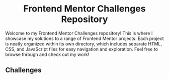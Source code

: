 <div align="center">
   <h1>Frontend Mentor Challenges Repository</h1>
</div>

Welcome to my Frontend Mentor Challenges repository! This is where I showcase my solutions to a range of Frontend Mentor
projects. Each project is neatly organized within its own directory, which includes separate HTML, CSS, and JavaScript
files for easy navigation and exploration. Feel free to browse through and check out my work!

## Challenges

